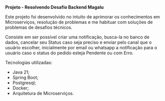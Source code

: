 **Projeto - Resolvendo Desafio Backend Magalu**

Este projeto foi desenvolvido no intuito de aprimorar os conhecimentos em Microserviços, resolução de problemas e me habituar com soluções de problemas de desafios técnicos.

Consiste em ser possível criar uma notificação, busca-la no banco de dados, cancelar seu Status caso seja preciso e enviar 
pelo canal que o usuário escolher, inicialmente por email ou whatsapp a notificação para o usuário caso o status do pedido
esteja Pendente ou com Erro.

Tecnologias utilizadas:

- Java 21;
- Spring Boot;
- Postgresql;
- Docker;
- Arquitetura de Microserviços.